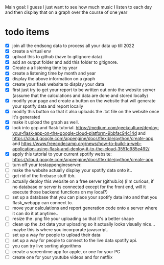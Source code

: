 
Main goal:
I guess I just want to see how much music I listen to each day and then display that on a graph over the course of one year 



# todo items 
- [x] join all the endsong data to process all your data up till 2022 
- [x] create a virtual env 
- [x] upload this to github (have to gitignore data)
- [x] add an output folder and add this folder to gitignore.
- [x] Create a a listening time by year  
- [x] create a listening time by month and year 
- [x] display the above information on a graph 
- [x] create your flask website to display your data
- [x] first just try to get your report to be written out onto the website server (assume that the calculations and data are done and stored locally)
- [x] modify your page and create a button on the website that will generate your spotify data and report locally 
- [x] modify this button so that it also uploads the .txt file on the website once it's generated
- [x] make it upload the graph as well.
- [x] look into gcp and flask tutorial. https://medium.com/geekculture/deploy-your-flask-app-on-the-google-cloud-platform-9bbfac94c14d and https://cloud.google.com/appengine/docs/flexible/python/create-app and https://www.freecodecamp.org/news/how-to-build-a-web-application-using-flask-and-deploy-it-to-the-cloud-3551c985e492/ 
- [x] apply this tutorial to your current spotify website: https://cloud.google.com/appengine/docs/flexible/python/create-app
- [ ] turn off your testappengineserver.
- [ ] make the website actually display your spotify data onto it.. 
- [ ] get rid of the firebase stuff tbh. 
- [ ] actually deploy this website on a free server (github.io) (i'm curious, if no database or server is connected except for the front end, will it execute those backend functions on my local?)
- [ ] set up a database that you can place your spotify data into and that you flask_webapp can connect to. 
- [ ] move your calculations and report generation code onto a server where it can do it at anytime..
- [ ] resize the .png file your uploading so that it's a better shape 
- [ ] clean up the .txt data your uploading so it actually looks visually nice... maybe this is where you incorporate javascript.
- [ ] set up a way for people to upload their data 
- [ ] set up a way for people to connect to the live data spotify api.
- [ ] you can try live sorting algorithms 
- [ ] create a screentime app for apple, or one for your PC 
- [ ] create one for your youtube videos and for netflix